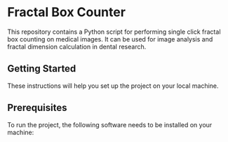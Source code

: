 # Fractal Box Counter
This repository contains a Python script for performing single click fractal box counting on medical images. It can be used for image analysis and fractal dimension calculation in dental research.

## Getting Started
These instructions will help you set up the project on your local machine.

## Prerequisites
To run the project, the following software needs to be installed on your machine:
